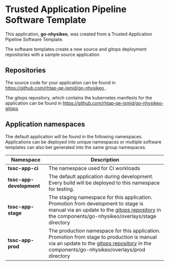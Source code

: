 # Trusted Application Pipeline Software Template

This application, **go-nhysikeo**, was created from a Trusted Application Pipeline Software Template.

The software templates create a new source and gitops deployment repositories with a sample source application. 

## Repositories

The source code for your application can be found in [https://github.com/rhtap-qe-jsmid/go-nhysikeo ](https://github.com/rhtap-qe-jsmid/go-nhysikeo ).
 
The gitops repository, which contains the kubernetes manifests for the application can be found in 
[https://github.com/rhtap-qe-jsmid/go-nhysikeo-gitops ](https://github.com/rhtap-qe-jsmid/go-nhysikeo-gitops ) 

## Application namespaces 

The default application will be found in the following namespaces. Applications can be deployed into unique namespaces or multiple software templates can also bet generated into the same group namespaces.  

|  Namespace   |  Description   |  
| -------- | -------- |
| **tssc-app-ci** | The namespace used for CI workloads |
| **tssc-app-development** | The default application during development. Every build will be deployed to this namespace for testing. |
| **tssc-app-stage** | The staging namespace for this application. Promotion from development to stage is manual via an update to the [gitops repository](https://github.com/rhtap-qe-jsmid/go-nhysikeo-gitops ) in the components/go-nhysikeo/overlays/stage directory |
| **tssc-app-prod** | The production namespace for this application. Promotion from stage to production is manual via an update to the [gitops repository](https://github.com/rhtap-qe-jsmid/go-nhysikeo-gitops ) in the components/go-nhysikeo/overlays/prod directory |